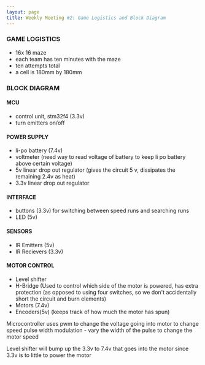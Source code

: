 ```yaml
---
layout: page
title: Weekly Meeting #2: Game Logistics and Block Diagram
---
```


### GAME LOGISTICS

* 16x 16 maze
* each team has ten minutes with the maze
* ten attempts total
* a cell is 180mm by 180mm

### BLOCK DIAGRAM

#### MCU 
* control unit, stm32f4 (3.3v)
* turn emitters on/off

#### POWER SUPPLY
* li-po battery (7.4v) 
* voltmeter (need way to read voltage of battery to keep li po battery above certain voltage)
* 5v linear drop out regulator (gives the circuit 5 v, dissipates the remaining 2.4v as heat)
* 3.3v linear drop out regulator

#### INTERFACE
* buttons (3.3v) for switching between speed runs and searching runs
* LED (5v)

#### SENSORS
* IR Emitters (5v)
* IR Recievers (3.3v)

#### MOTOR CONTROL
* Level shifter
* H-Bridge (Used to control which side of the motor is powered, has extra protection (as opposed to using four switches, so we don't accidentally short the circuit and burn elements)
* Motors (7.4v)
* Encoders(5v) (keeps track of how much the motor has spun)


Microcontroller uses pwm to change the voltage going into motor to change speed
pulse width modulation - vary the width of the pulse to change the motor speed

Level shifter will bump up the 3.3v to 7.4v that goes into the motor since 3.3v is to little to power the motor